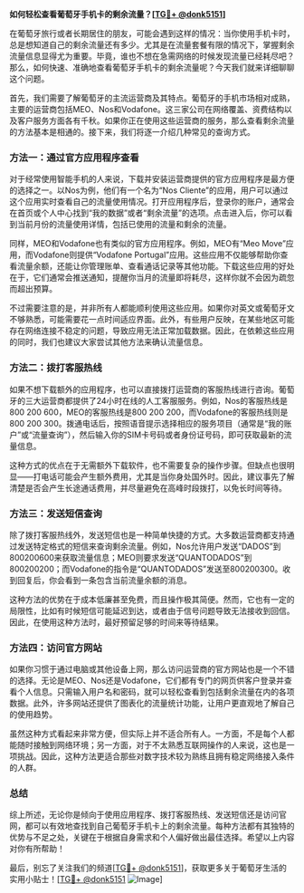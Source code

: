 **如何轻松查看葡萄牙手机卡的剩余流量？[[TG💪+ @donk5151](https://t.me/s/donk5151)]**

在葡萄牙旅行或者长期居住的朋友，可能会遇到这样的情况：当你使用手机卡时，总是想知道自己的剩余流量还有多少。尤其是在流量套餐有限的情况下，掌握剩余流量信息显得尤为重要。毕竟，谁也不想在急需网络的时候发现流量已经耗尽吧？那么，如何快速、准确地查看葡萄牙手机卡的剩余流量呢？今天我们就来详细聊聊这个问题。

首先，我们需要了解葡萄牙的主流运营商及其特点。葡萄牙的手机市场相对成熟，主要的运营商包括MEO、Nos和Vodafone。这三家公司在网络覆盖、资费结构以及客户服务方面各有千秋。如果你正在使用这些运营商的服务，那么查看剩余流量的方法基本是相通的。接下来，我们将逐一介绍几种常见的查询方式。

### 方法一：通过官方应用程序查看

对于经常使用智能手机的人来说，下载并安装运营商提供的官方应用程序是最方便的选择之一。以Nos为例，他们有一个名为“Nos Cliente”的应用，用户可以通过这个应用实时查看自己的流量使用情况。打开应用程序后，登录你的账户，通常会在首页或个人中心找到“我的数据”或者“剩余流量”的选项。点击进入后，你可以看到当前月份的流量使用详情，包括已使用的流量和剩余的流量。

同样，MEO和Vodafone也有类似的官方应用程序。例如，MEO有“Meo Move”应用，而Vodafone则提供“Vodafone Portugal”应用。这些应用不仅能够帮助你查看流量余额，还能让你管理账单、查看通话记录等其他功能。下载这些应用的好处在于，它们通常会推送通知，提醒你当月的流量即将耗尽，这样你就不会因为疏忽而超出预算。

不过需要注意的是，并非所有人都能顺利使用这些应用。如果你对英文或葡萄牙文不够熟悉，可能需要花一点时间适应界面。此外，有些用户反映，在某些地区可能存在网络连接不稳定的问题，导致应用无法正常加载数据。因此，在依赖这些应用的同时，我们也建议大家尝试其他方法来确认流量信息。

### 方法二：拨打客服热线

如果不想下载额外的应用程序，也可以直接拨打运营商的客服热线进行咨询。葡萄牙的三大运营商都提供了24小时在线的人工客服服务。例如，Nos的客服热线是800 200 600，MEO的客服热线是800 200 200，而Vodafone的客服热线则是800 200 300。拨通电话后，按照语音提示选择相应的服务项目（通常是“我的账户”或“流量查询”），然后输入你的SIM卡号码或者身份证号码，即可获取最新的流量信息。

这种方式的优点在于无需额外下载软件，也不需要复杂的操作步骤。但缺点也很明显——打电话可能会产生额外费用，尤其是当你身处国外时。因此，建议事先了解清楚是否会产生长途通话费用，并尽量避免在高峰时段拨打，以免长时间等待。

### 方法三：发送短信查询

除了拨打客服热线外，发送短信也是一种简单快捷的方式。大多数运营商都支持通过发送特定格式的短信来查询剩余流量。例如，Nos允许用户发送“DADOS”到800200600来获取流量信息；MEO则要求发送“QUANTODADOS”到800200200；而Vodafone的指令是“QUANTODADOS”发送至800200300。收到回复后，你会看到一条包含当前流量余额的消息。

这种方法的优势在于成本低廉甚至免费，而且操作极其简便。然而，它也有一定的局限性，比如有时候短信可能延迟到达，或者由于信号问题导致无法接收到回信。因此，在使用这种方法时，最好预留足够的时间来等待结果。

### 方法四：访问官方网站

如果你习惯于通过电脑或其他设备上网，那么访问运营商的官方网站也是一个不错的选择。无论是MEO、Nos还是Vodafone，它们都有专门的网页供客户登录并查看个人信息。只需输入用户名和密码，就可以轻松查看到包括剩余流量在内的各项数据。此外，许多网站还提供了图表化的流量统计功能，让用户更直观地了解自己的使用趋势。

虽然这种方式看起来非常方便，但实际上并不适合所有人。一方面，不是每个人都能随时接触到网络环境；另一方面，对于不太熟悉互联网操作的人来说，这也是一项挑战。因此，这种方法更适合那些对数字技术较为熟练且拥有稳定网络接入条件的人群。

### 总结

综上所述，无论你是倾向于使用应用程序、拨打客服热线、发送短信还是访问官网，都可以有效地查找到自己葡萄牙手机卡上的剩余流量。每种方法都有其独特的优势与不足之处，关键在于根据自身需求和个人偏好做出最佳选择。希望以上内容对你有所帮助！

最后，别忘了关注我们的频道[[TG💪+ @donk5151](https://t.me/s/donk5151)]，获取更多关于葡萄牙生活的实用小贴士！[[TG💪+ @donk5151](https://t.me/s/donk5151) ![Image](https://i.postimg.cc/rwNCRYN7/Snipaste-2025-04-30-17-27-05.png)]